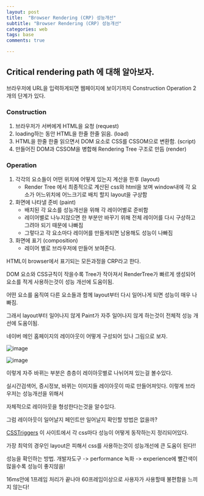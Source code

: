 ```yaml
---
layout: post
title:  "Browser Rendering (CRP) 성능개선"
subtitle: "Browser Rendering (CRP) 성능개선"
categories: web
tags: base
comments: true

---
```


## Critical rendering path 에 대해 알아보자.

브라우저에 URL을 입력하게되면 웹페이지에 보이기까지 Construction Operation 2개의 단계가 있다.

### Construction 
1. 브라우저가 서버에게 HTML을 요청 (request)
2. loading하는 동안 HTML을 한줄 한줄 읽음. (load)
3. HTML을 한줄 한줄 읽으면서 DOM 요소로 CSS를 CSSOM으로 변환함.  (script)
4. 만들어진 DOM과 CSSOM을 병합해 Rendering Tree 구조로 만듬 (render)

### Operation
1. 각각의 요소들이 어떤 위치에 어떻게 있는지 계산을 한후 (layout)
    - Render Tree 에서 최종적으로 계산된 css와 html을 보며 window내에 각 요소가 어느위치에 어느크기로 배치 할지 layout을 구상함
2. 화면에 나타낼 준비 (paint)
    - 배치된 각 요소를 성능개선을 위해 각 레이어별로 준비함
    - 레이어별로 나누지않으면 한 부분만 바꾸기 위해 전체 레이어를 다시 구상하고 그려야 되기 때문에 나빠짐
    - 그렇다고 각 요소마다 레이어를 만들게되면 남용해도 성능이 나빠짐
3. 화면에 표기 (composition)
   - 레이어 별로 브라우저에 만들어 보여준다.

HTML이 browser에서 표기되는 모든과정을 CRP라고 한다.

DOM 요소와 CSS규칙이 작을수록 Tree가 작아져서 RenderTree가 빠르게 생성되어 요소를 적게 사용하는것이 성능 개선에 도움이됨.

어떤 요소를 움직여 다른 요소들과 함께 layout부터 다시 일어나게 되면 성능이 매우 나빠짐.

그래서 layout부터 일어나지 않게 Paint가 자주 일어나지 않게 하는것이 전체적 성능 개선에 도움이됨.

네이버 메인 홈페이지의 레이아웃이 어떻게 구성되어 있나 그림으로 보자.

![image](https://user-images.githubusercontent.com/56789064/101343771-d64dc380-38c7-11eb-9d09-ab108f63edf8.png)

![image](https://user-images.githubusercontent.com/56789064/101343794-e06fc200-38c7-11eb-90b5-a6c315a8dec8.png)

이렇게 자주 바뀌는 부분은 층층이 레이아웃별로 나뉘어져 있는걸 볼수있다.

실시간검색어, 증시정보, 바뀌는 이미지들 레이아웃이 따로 만들어져잇다. 이렇게 브라우저는 성능개선을 위해서

자체적으로 레이아웃을 형성한다는것을 알수있다.

그럼 레이아웃이 일어날지 페인트만 일어날지 확인할 방법은 없을까?

[CSSTriggers](http://csstriggers.com/) 이 사이트에서 각 css마다 성능이 어떻게 동작하는지 정리되어있다.

가장 최악의 경우인 layout은 피해서 css를 사용하는것이 성능개선에 큰 도움이 된다!!

성능을 확인하는 방법. 개발자도구 -> performance 녹화 -> experience에 빨간색이 많을수록 성능이 좋지않음!

16ms안에 1프레임 처리가 끝나야 60프레임이상으로 사용자가 사용할때 불편함을 느끼지 않는다!